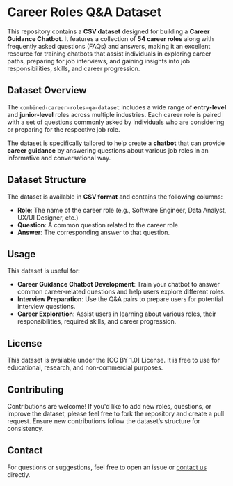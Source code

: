 # Career Roles Q&A Dataset

This repository contains a **CSV dataset** designed for building a **Career Guidance Chatbot**. It features a collection of **54 career roles** along with frequently asked questions (FAQs) and answers, making it an excellent resource for training chatbots that assist individuals in exploring career paths, preparing for job interviews, and gaining insights into job responsibilities, skills, and career progression.

## Dataset Overview

The `combined-career-roles-qa-dataset` includes a wide range of **entry-level** and **junior-level** roles across multiple industries. Each career role is paired with a set of questions commonly asked by individuals who are considering or preparing for the respective job role.

The dataset is specifically tailored to help create a **chatbot** that can provide **career guidance** by answering questions about various job roles in an informative and conversational way.

## Dataset Structure

The dataset is available in **CSV format** and contains the following columns:

- **Role**: The name of the career role (e.g., Software Engineer, Data Analyst, UX/UI Designer, etc.)
- **Question**: A common question related to the career role.
- **Answer**: The corresponding answer to that question.

## Usage

This dataset is useful for:

- **Career Guidance Chatbot Development**: Train your chatbot to answer common career-related questions and help users explore different roles.
- **Interview Preparation**: Use the Q&A pairs to prepare users for potential interview questions.
- **Career Exploration**: Assist users in learning about various roles, their responsibilities, required skills, and career progression.

## License

This dataset is available under the [CC BY 1.0] License. It is free to use for educational, research, and non-commercial purposes.

## Contributing

Contributions are welcome! If you'd like to add new roles, questions, or improve the dataset, please feel free to fork the repository and create a pull request. Ensure new contributions follow the dataset’s structure for consistency.

## Contact

For questions or suggestions, feel free to open an issue or [contact us](pradeep02272002@gmail.com) directly.

